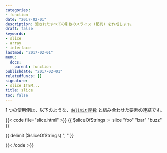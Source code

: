 ```yaml
---
categories:
- function
date: "2017-02-01"
description: 渡されたすべての引数のスライス (配列) を作成します。
draft: false
keywords:
- slice
- array
- interface
lastmod: "2017-02-01"
menu:
  docs:
    parent: function
publishdate: "2017-02-01"
relatedfuncs: []
signature:
- slice ITEM...
title: slice
toc: false
---
```


1 つの使用例は、以下のような、[`delimit` 関数][`delimit` function] と組み合わせた要素の連結です。

{{< code file="slice.html" >}}
{{ $sliceOfStrings := slice "foo" "bar" "buzz" }}
<!-- スライス [ "foo", "bar", "buzz"] を返します -->
{{ delimit ($sliceOfStrings) ", " }}
<!-- 文字列 "foo, bar, buzz" を返します -->
{{< /code >}}


[`delimit` function]: /function/delimit/
